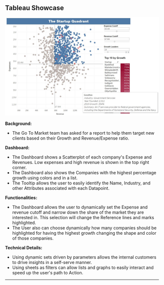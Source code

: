 ## Tableau Showcase

![Dashboard](https://github.com/julia-schmidt-lademann/julia-schmidt-lademann.github.io/blob/main/_includes/Startup%20quadrant.JPG?raw=true)

**Background:**
- The Go To Market team has asked for a report to help them target new clients based on their Growth and Revenue/Expense ratio. 

**Dashboard:**
- The Dashboard shows a Scatterplot of each company's Expense and Revenues. Low expenses and high revenue is shown in the top right corner. 
- The Dashboard also shows the Companies with the highest percentage growth using colors and in a list.
- The Tooltip allows the user to easily identify the Name, Industry, and other Attributes associated with each Datapoint.

**Functionalities:**
- The Dashboard allows the user to dynamically set the Expense and revenue cutoff and narrow down the share of the market they are interested in. This selection will change the Reference lines and marks highlighted.
- The User also can choose dynamically how many companies should be highlighted for having the highest growth changing the shape and color of those companies. 

**Technical Details:**
- Using dynamic sets driven by parameters allows the internal customers to drive insights in a self-serve manner.
- Using sheets as filters can allow lists and graphs to easily interact and speed up the user's path to Action.


----------------------------------------------------------------------------------------------------

